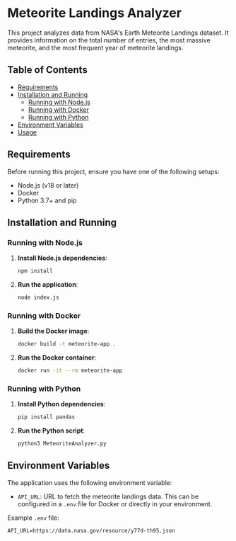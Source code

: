 # Meteorite Landings Analyzer

This project analyzes data from NASA's Earth Meteorite Landings dataset. It provides information on the total number of entries, the most massive meteorite, and the most frequent year of meteorite landings.

## Table of Contents

- [Requirements](#requirements)
- [Installation and Running](#installation-and-running)
  - [Running with Node.js](#running-with-nodejs)
  - [Running with Docker](#running-with-docker)
  - [Running with Python](#running-with-python)
- [Environment Variables](#environment-variables)
- [Usage](#usage)

## Requirements

Before running this project, ensure you have one of the following setups:

- Node.js (v18 or later)
- Docker
- Python 3.7+ and pip

## Installation and Running

### Running with Node.js

1. **Install Node.js dependencies**:
    ```bash
    npm install
    ```

2. **Run the application**:
    ```bash
    node index.js
    ```

### Running with Docker

1. **Build the Docker image**:
    ```bash
    docker build -t meteorite-app .
    ```

2. **Run the Docker container**:
    ```bash
    docker run -it --rm meteorite-app
    ```

### Running with Python

1. **Install Python dependencies**:
    ```bash
    pip install pandas
    ```

2. **Run the Python script**:
    ```bash
    python3 MeteoriteAnalyzer.py
    ```

## Environment Variables

The application uses the following environment variable:

- `API_URL`: URL to fetch the meteorite landings data. This can be configured in a `.env` file for Docker or directly in your environment.

Example `.env` file:

```plaintext
API_URL=https://data.nasa.gov/resource/y77d-th95.json
